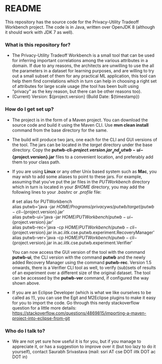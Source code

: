 # README #

This repository has the source code for the Privacy-Utility Tradeoff Workbench project. The code is in Java, written over OpenJDK 8 (although it should work with JDK 7 as well).

### What is this repository for? ###

* The Privacy-Utility Tradeoff Workbench is a small tool that can be used for inferring important correlations among the various attributes in a domain. If due to any reasons, the architects are unwilling to use the all the parameters in a dataset for learning purposes, and are willing to try out a small subset of them for any practical ML application, this tool can help them find correlations which in turn can help in choosing a right set of attributes for large scale usage (the tool has been built using "privacy" as the key reason, but there can be other reasons too).
* (Current) Version: ${project.version} (Build Date: ${timestamp})

### How do I get set up? ###

* The project is in the form of a Maven project. You can download the source code and build it using the Maven CLI. Use __mvn clean install__ command from the base directory for the same.
* The build will produce two jars, one each for the CLI and GUI versions of the tool. The jars can be located in the _target_ directory under the base directory. Copy the __putwb-cli-${project.version}.jar__ and __putwb-ui-${project.version}.jar__ files to a convenient location, and preferably add them to your class path.
* If you are using __Linux__ or any other Unix based system such as __Mac__, you may wish to add some aliases to point to these jars. For example, assuming that you've put the jar files in the _PUTWorkbench_ directory which in turn is located in your _$HOME_ directory, you may add the following lines to your _.bashrc_ or _.profile_ file:

  \# set alias for PUTWorkbench  
  alias putwb='java -jar $HOME/Programs/privacyws/putwb/target/putwb-cli-${project.version}.jar'  
  alias putwb-ui='java -jar $HOME/PUTWorkbench/putwb-ui-${project.version}.jar'  
  alias putwb-rec='java -cp $HOME/PUTWorkbench/putwb-cli-${project.version}.jar in.ac.iitk.cse.putwb.experiment.RecoveryManager'  
  alias putwb-ver='java -cp $HOME/PUTWorkbench/putwb-cli-${project.version}.jar in.ac.iitk.cse.putwb.experiment.Verifier'

  You can now access the GUI version of the tool with the command __putwb-ui__, the CLI version with the command __putwb__ and the newly added Recovery Manager using the command __putwb-rec__. Version 1.5 onwards, there is a Verifier CLI tool as well, to verify (sub)sets of results of an experiment over a different size of the original dataset. The tool can be accessed by the __putwb-ver__ command, if configured the way shown above.  
* If you are an Eclipse Developer (which is what we like ourselves to be called as !!), you can use the Egit and M2Eclipse plugins to make it easy for you to import the code. Go through this nerdy stackoverflow question for a little more details:
https://stackoverflow.com/questions/4869815/importing-a-maven-project-into-eclipse-from-git

### Who do I talk to? ###

* We are not yet sure how useful it is for you, but if you manage to appreciate it, or has a suggestion to improve over it (but too lazy to do it yourself), contact Saurabh Srivastava (mail: ssri AT cse DOT iitk DOT ac DOT in)